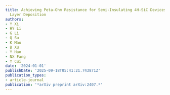 ```yaml
---
title: Achieving Peta-Ohm Resistance for Semi-Insulating 4H-SiC Devices by Atomic
  Layer Deposition
authors:
- Y Xi
- HY Li
- G Li
- Q Su
- K Mao
- B Xu
- Y Hao
- NX Fang
- Y Cui
date: '2024-01-01'
publishDate: '2025-09-18T05:41:21.743871Z'
publication_types:
- article-journal
publication: '*arXiv preprint arXiv:2407.*'
---
```

